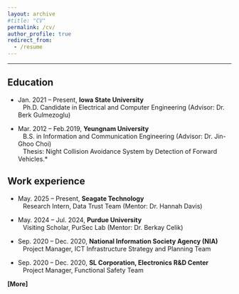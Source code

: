 ```yaml
---
layout: archive
#title: "CV"
permalink: /cv/
author_profile: true
redirect_from:
  - /resume
---
```



------

Education
------
* Jan. 2021 – Present, **Iowa State University**<br/>
&ensp; Ph.D. Candidate in Electrical and Computer Engineering (Advisor: Dr. Berk Gulmezoglu)
 
* Mar. 2012 – Feb.2019, **Yeungnam University**<br/>
&ensp; B.S. in Information and Communication Engineering (Advisor: Dr. Jin-Ghoo Choi)<br/>
&ensp; Thesis: Night Collision Avoidance System by Detection of Forward Vehicles.*

Work experience
------
* May. 2025 – Present, **Seagate Technology**<br/>
&ensp; Research Intern, Data Trust Team (Mentor: Dr. Hannah Davis)

* May. 2024 – Jul. 2024, **Purdue University**<br/>
&ensp; Visiting Scholar, PurSec Lab (Mentor: Dr. Berkay Celik)

* Sep. 2020 – Dec. 2020, **National Information Society Agency (NIA)**<br/>
&ensp; Project Manager, ICT Infrastructure Strategy and Planning Team
    
* Sep. 2020 – Dec. 2020, **SL Corporation, Electronics R&D Center**<br/>
&ensp; Project Manager, Functional Safety Team

<a href="/files/SeonghunSon_CV.pdf" target="_blank" style="text-decoration: none;"><b>[More]</b></a> <br/> 

<!--  
Under Construction
------
<!--
Education
======
* Ph.D in Version Control Theory, GitHub University, 2018 (expected)
* M.S. in Jekyll, GitHub University, 2014
* B.S. in GitHub, GitHub University, 2012

Work experience
======
* Spring 2024: Academic Pages Collaborator
  * GitHub University
  * Duties includes: Updates and improvements to template
  * Supervisor: The Users

* Fall 2015: Research Assistant
  * GitHub University
  * Duties included: Merging pull requests
  * Supervisor: Professor Hub

* Summer 2015: Research Assistant
  * GitHub University
  * Duties included: Tagging issues
  * Supervisor: Professor Git
  
Skills
======
* Skill 1
* Skill 2
  * Sub-skill 2.1
  * Sub-skill 2.2
  * Sub-skill 2.3
* Skill 3

Publications
======
  <ul>{% for post in site.publications reversed %}
    {% include archive-single-cv.html %}
  {% endfor %}</ul>
  
Talks
======
  <ul>{% for post in site.talks reversed %}
    {% include archive-single-talk-cv.html  %}
  {% endfor %}</ul>
  
Teaching
======
  <ul>{% for post in site.teaching reversed %}
    {% include archive-single-cv.html %}
  {% endfor %}</ul>
  
Service and leadership
======
* Currently signed in to 43 different slack teams -->
